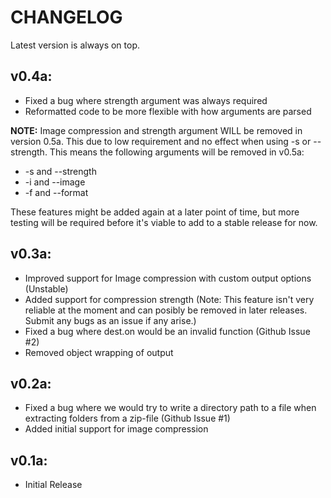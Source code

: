# CHANGELOG
Latest version is always on top. 

## v0.4a:
- Fixed a bug where strength argument was always required
- Reformatted code to be more flexible with how arguments are parsed

__NOTE:__
Image compression and strength argument WILL be removed in version 0.5a. This due to low requirement and no effect when using -s or --strength.
This means the following arguments will be removed in v0.5a:
- -s and --strength
- -i and --image
- -f and --format

These features might be added again at a later point of time, but more testing will be required before it's viable to add to a stable release for now.

## v0.3a:
- Improved support for Image compression with custom output options (Unstable)
- Added support for compression strength (Note: This feature isn't very reliable at the moment and can posibly be removed in later releases. Submit any bugs as an issue if any arise.)
- Fixed a bug where dest.on would be an invalid function (Github Issue #2)
- Removed object wrapping of output

## v0.2a:
- Fixed a bug where we would try to write a directory path to a file when extracting folders from a zip-file (Github Issue #1)
- Added initial support for image compression

## v0.1a:
- Initial Release
